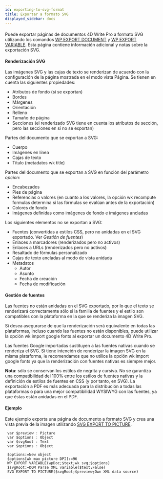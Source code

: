 ```yaml
---
id: exporting-to-svg-format
title: Exportar a formato SVG
displayed_sidebar: docs
---
```


#### 

Puede exportar páginas de documentos 4D Write Pro a formato SVG utilizando los comandos [WP EXPORT DOCUMENT](../commands/wp-export-document) y [WP EXPORT VARIABLE](../commands/wp-export-variable). Esta página contiene información adicional y notas sobre la exportación SVG. 

#### Renderización SVG 

Las imágenes SVG y las cajas de texto se renderizan de acuerdo con la configuración de la página mostrada en el modo vista Página. Se tienen en cuenta las siguientes propiedades:

* Atributos de fondo (si se exportan)
* Bordes
* Márgenes
* Orientación
* Relleno
* Tamaño de página
* Secciones (el renderizado SVG tiene en cuenta los atributos de sección, pero las secciones en sí no se exportan)

 Partes del documento que se exportan a SVG:

* Cuerpo
* Imágenes en línea
* Cajas de texto
* Título (metadatos wk title)

Partes del documento que se exportan a SVG en función del parámetro *opcion*:

* Encabezados
* Pies de página
* Referencias o valores (en cuanto a los valores, la opción wk recompute formulas determina si las fórmulas se evalúan antes de la exportación)
* Colores de fondo
* Imágenes definidas como imágenes de fondo e imágenes ancladas

Los siguientes elementos no se exportan a SVG:

* Fuentes (convertidas a estilos CSS, pero no anidadas en el SVG exportado. Ver *Gestión de fuentes*)
* Enlaces a marcadores (renderizados pero no activos)
* Enlaces a URLs (renderizados pero no activos)
* Resaltado de fórmulas personalizado
* Cajas de texto ancladas al modo de vista anidada
* Metadatos  
   * Autor  
   * Asunto  
   * Fecha de creación  
   * Fecha de modificación

#### Gestión de fuentes 

Las fuentes no están anidadas en el SVG exportado, por lo que el texto se renderizará correctamente sólo si la familia de fuentes y el estilo son compatibles con la plataforma en la que se renderiza la imagen SVG.

Si desea asegurarse de que la renderización será equivalente en todas las plataformas, incluso cuando las fuentes no están disponibles, puede utilizar la opción wk import google fonts al exportar un documento 4D Write Pro.

  
Las fuentes Google importadas sustituyen a las fuentes nativas cuando se renderiza el SVG. Si tiene intención de renderizar la imagen SVG en la misma plataforma, le recomendamos que no utilice la opción wk import google fonts ya que la renderización con fuentes nativas es siempre mejor.

**Nota:** sólo se conservan los estilos de negrita y cursiva. No se garantiza una compatibilidad del 100% entre los estilos de fuentes nativas y la definición de estilos de fuentes en CSS (y por tanto, en SVG). La exportación a PDF es más adecuada para la distribución a todas las plataformas o para una mejor compatibilidad WYSIWYG con las fuentes, ya que éstas están anidadas en el PDF.

#### Ejemplo 

Este ejemplo exporta una página de documento a formato SVG y crea una vista previa de la imagen utilizando [SVG EXPORT TO PICTURE](../../commands/svg-export-to-picture).

```4d
 var $preview : Picture
 var $options : Object
 var $svgRoot : Text
 var $options : Object
 
 $options:=New object
 $options[wk max picture DPI]:=96
 WP EXPORT VARIABLE(wpDoc;$text;wk svg;$options)
 $svgRoot:=DOM Parse XML variable($text;False)
 SVG EXPORT TO PICTURE($svgRoot;$preview;Own XML data source)
```